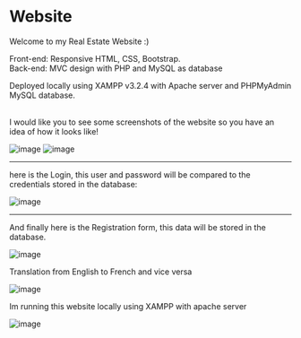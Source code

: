 # Website
Welcome to my Real Estate Website :)<br/>

Front-end: Responsive HTML, CSS, Bootstrap.<br/>
Back-end: MVC design with PHP and MySQL as database<br/>

Deployed locally using XAMPP v3.2.4 with Apache server and PHPMyAdmin MySQL database.<br/>


<br/>
I would like you to see some screenshots of the website so you have an idea of how it looks like!

![image](https://user-images.githubusercontent.com/35407350/195646587-8ea1dc83-ee34-4558-9120-c9e70956142f.png)
![image](https://user-images.githubusercontent.com/35407350/195646739-5e4f0201-b4d6-4e21-b476-fcd6ca8967bc.png)


---------------------------------------------------------
here is the Login, this user and password will be compared to the credentials stored in the database:

![image](https://user-images.githubusercontent.com/35407350/195646899-e63e5e61-8bc9-4d35-8b54-818aeb031661.png)

---------------------------------------------------------
And finally here is the Registration form, this data will be stored in the database.

![image](https://user-images.githubusercontent.com/35407350/195647054-4b84a9c7-dde7-4107-97e6-2a4d9475daa3.png)

Translation from English to French and vice versa

![image](https://user-images.githubusercontent.com/35407350/195647347-38afbf57-c2a4-41b3-9362-79b3ca941662.png)

Im running this website locally using XAMPP with apache server

![image](https://user-images.githubusercontent.com/35407350/195647503-a303770f-9ade-4360-b601-9d97d58796d6.png)
